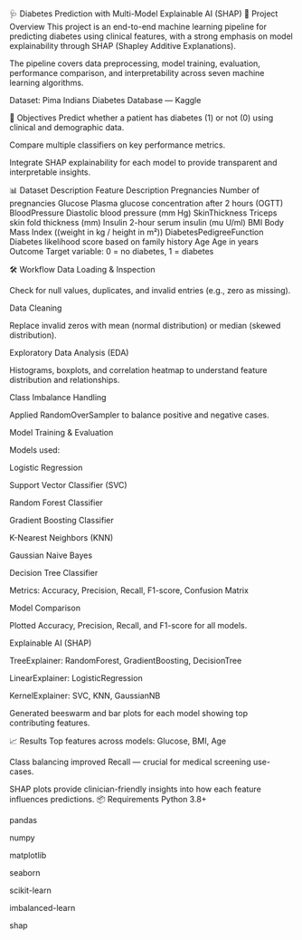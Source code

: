🩺 Diabetes Prediction with Multi-Model Explainable AI (SHAP)
📌 Project Overview
This project is an end-to-end machine learning pipeline for predicting diabetes using clinical features, with a strong emphasis on model explainability through SHAP (Shapley Additive Explanations).

The pipeline covers data preprocessing, model training, evaluation, performance comparison, and interpretability across seven machine learning algorithms.

Dataset: Pima Indians Diabetes Database — Kaggle

🎯 Objectives
Predict whether a patient has diabetes (1) or not (0) using clinical and demographic data.

Compare multiple classifiers on key performance metrics.

Integrate SHAP explainability for each model to provide transparent and interpretable insights.

📊 Dataset Description
Feature	Description
Pregnancies	Number of pregnancies
Glucose	Plasma glucose concentration after 2 hours (OGTT)
BloodPressure	Diastolic blood pressure (mm Hg)
SkinThickness	Triceps skin fold thickness (mm)
Insulin	2-hour serum insulin (mu U/ml)
BMI	Body Mass Index ((weight in kg / height in m²))
DiabetesPedigreeFunction	Diabetes likelihood score based on family history
Age	Age in years
Outcome	Target variable: 0 = no diabetes, 1 = diabetes

🛠️ Workflow
Data Loading & Inspection

Check for null values, duplicates, and invalid entries (e.g., zero as missing).

Data Cleaning

Replace invalid zeros with mean (normal distribution) or median (skewed distribution).

Exploratory Data Analysis (EDA)

Histograms, boxplots, and correlation heatmap to understand feature distribution and relationships.

Class Imbalance Handling

Applied RandomOverSampler to balance positive and negative cases.

Model Training & Evaluation

Models used:

Logistic Regression

Support Vector Classifier (SVC)

Random Forest Classifier

Gradient Boosting Classifier

K-Nearest Neighbors (KNN)

Gaussian Naive Bayes

Decision Tree Classifier

Metrics: Accuracy, Precision, Recall, F1-score, Confusion Matrix

Model Comparison

Plotted Accuracy, Precision, Recall, and F1-score for all models.

Explainable AI (SHAP)

TreeExplainer: RandomForest, GradientBoosting, DecisionTree

LinearExplainer: LogisticRegression

KernelExplainer: SVC, KNN, GaussianNB

Generated beeswarm and bar plots for each model showing top contributing features.

📈 Results
Top features across models: Glucose, BMI, Age

Class balancing improved Recall — crucial for medical screening use-cases.

SHAP plots provide clinician-friendly insights into how each feature influences predictions.
📦 Requirements
Python 3.8+

pandas

numpy

matplotlib

seaborn

scikit-learn

imbalanced-learn

shap
